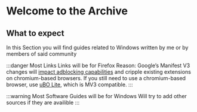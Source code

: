 # Welcome to the Archive

## What to expect

In this Section you will find guides related to Windows written by me or by members of said community

:::danger Most Links Links will be for Firefox
Reason: Google’s Manifest V3 changes will [impact adblocking capabilities](https://www.eff.org/deeplinks/2021/12/chrome-users-beware-manifest-v3-deceitful-and-threatening) and cripple existing extensions on chromium-based browsers. If you still need to use a chromium-based browser, use [uBO Lite](https://github.com/uBlockOrigin/uBOL-home), which is MV3 compatible.
:::

:::warning Most Software Guides will be for Windows
Will try to add other sources if they are availible
:::